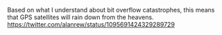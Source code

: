 Based on what I understand about bit overflow catastrophes, this means that GPS satellites will rain down from the heavens. https://twitter.com/alanrew/status/1095691424329289729